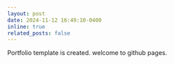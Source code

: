 ```yaml
---
layout: post
date: 2024-11-12 16:49:10-0400
inline: true
related_posts: false
---
```


Portfolio template is created. welcome to github pages. 
